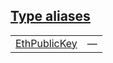 
## [Type aliases](./openzeppelin_testing-constants-type_aliases.md)

| | |
|:---|:---|
| [EthPublicKey](./openzeppelin_testing-constants-EthPublicKey.md) | — |
